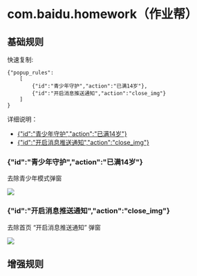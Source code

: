 # com.baidu.homework（作业帮）

## 基础规则

快速复制:
```
{"popup_rules":
    [
        {"id":"青少年守护","action":"已满14岁"},
        {"id":"开启消息推送通知","action":"close_img"}
    ]
}
```
详细说明：
- [{"id":"青少年守护","action":"已满14岁"}](#id青少年守护action已满14岁)
- [{"id":"开启消息推送通知","action":"close_img"}](#id开启消息推送通知actionclose_img)

### {"id":"青少年守护","action":"已满14岁"}
去除青少年模式弹窗

![](./assets/青少年模式.jpg)

### {"id":"开启消息推送通知","action":"close_img"}
去除首页 “开启消息推送通知” 弹窗

![](./assets/开启消息推送通知.jpg)

## 增强规则
